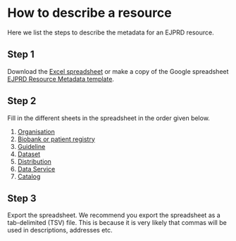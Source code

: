 # How to describe a resource
Here we list the steps to describe the metadata for an EJPRD resource.

## Step 1
Download the [Excel spreadsheet](EJPRD%20Resource%20Metadata%20template.xlsx) or make a copy of the Google spreadsheet
[EJPRD Resource Metadata template](https://docs.google.com/spreadsheets/d/1y-x7yf8RLvp9oZS_5fvyH6SFLMNZzP6agTl6Z_wTkx0/edit?usp=sharing).

## Step 2
Fill in the different sheets in the spreadsheet in the order given below.

1. [Organisation](Organisation.md)
2. [Biobank or patient registry](BiobankOrPatientRegistry.md)
3. [Guideline](Guideline.md)
4. [Dataset](Dataset.md)
5. [Distribution](Distribution.md)
6. [Data Service](DataService.md)
7. [Catalog](Catalog.md)


## Step 3
Export the spreadsheet. We recommend you export the spreadsheet as a tab-delimited (TSV) file. This is because it is very likely
that commas will be used in descriptions, addresses etc. 




